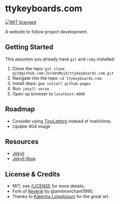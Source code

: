 # ttykeyboards.com

[![MIT licensed](https://img.shields.io/badge/license-MIT-blue.svg)](/LICENSE)

A website to follow project development.

## Getting Started

This assumes you already have `git` and `ruby` installed:

1. Clone the repo: `git clone git@github.com:JordanMajd/ttykeyboards.com.git`
1. Navigate  into the repo: `cd ttykeyboards.com`
1. Install deps: `gem install github-pages`
1. Run: `jekyll serve`
1. Open up browser to `localhost:4000`


## Roadmap

- Consider using [TinyLetters](tinyletter.com) instead of mailchimp.
- Update 404 image

## Resources

- [Jekyll](https://jekyllrb.com/)
- [Jekyll-Now](https://github.com/barryclark/jekyll-now)

## License & Credits

- MIT, see [/LICENSE](/LICENSE) for more details.
- Fork of [Reverie](https://github.com/amitmerchant1990/reverie) by @amitmerchant1990.
- Thanks to [Katerina Limpitsouni](https://twitter.com/ninalimpi) for the great art.
